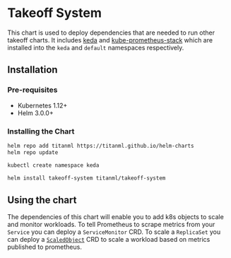 # Takeoff System

This chart is used to deploy dependencies that are needed to run other takeoff charts. It includes [keda](https://github.com/kedacore/keda) and [kube-prometheus-stack](https://github.com/prometheus-community/helm-charts/tree/main/charts/kube-prometheus-stack) which are installed into the `keda` and `default` namespaces respectively.

## Installation

### Pre-requisites

- Kubernetes 1.12+
- Helm 3.0.0+

### Installing the Chart

```bash
helm repo add titanml https://titanml.github.io/helm-charts
helm repo update

kubectl create namespace keda

helm install takeoff-system titanml/takeoff-system
```

## Using the chart

The dependencies of this chart will enable you to add k8s objects to scale and monitor workloads. To tell Prometheus to scrape metrics from your `Service` you can deploy a `ServiceMonitor` CRD. To scale a `ReplicaSet` you can deploy a [`ScaledObject`](https://keda.sh/docs/concepts/scaling-deployments/) CRD to scale a workload based on metrics published to prometheus.